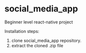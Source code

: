 # social_media_app
Beginner level react-native project

Installation steps:
 1) clone social_media_app repository.
 2) extract the cloned .zip file
